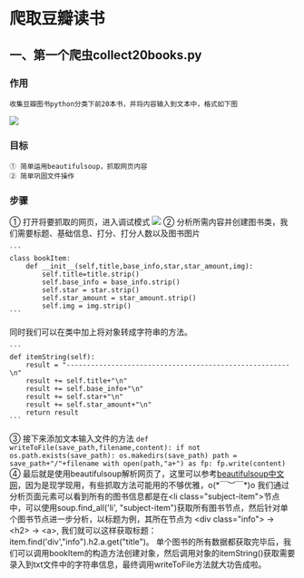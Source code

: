 # 爬取豆瓣读书
## 一、第一个爬虫collect20books.py
### 作用
	收集豆瓣图书python分类下前20本书，并将内容输入到文本中，格式如下图
![](http://p09g2sw3y.bkt.clouddn.com/python_spider_1_0.png)
### 目标
	① 简单运用beautifulsoup，抓取网页内容
	② 简单巩固文件操作
### 步骤
① 打开将要抓取的网页，进入调试模式
![](http://p09g2sw3y.bkt.clouddn.com/spider_1_1.jpg)
② 分析所需内容并创建图书类，我们需要标题、基础信息、打分、打分人数以及图书图片

	```
	class bookItem:
	    def __init__(self,title,base_info,star,star_amount,img):
	        self.title=title.strip()
	        self.base_info = base_info.strip()
	        self.star = star.strip()
	        self.star_amount = star_amount.strip()
	        self.img = img.strip()
	```

同时我们可以在类中加上将对象转成字符串的方法。

	```
	def itemString(self):
        result = "-------------------------------------------------------\n"
        result += self.title+"\n"
        result += self.base_info+"\n"
        result += self.star+"\n"
        result += self.star_amount+"\n"
        return result
	```
③ 接下来添加文本输入文件的方法
	```
	def writeToFile(save_path,filename,content):
	    if not os.path.exists(save_path):
	        os.makedirs(save_path)
	    path = save_path+"/"+filename
	    with open(path,"a+") as fp:
	        fp.write(content)
	```
④ 最后就是使用beautifulsoup解析网页了，这里可以参考[beautifulsoup中文网](https://www.crummy.com/software/BeautifulSoup/bs4/doc/index.zh.html)，因为是现学现用，有些抓取方法可能用的不够优雅，o(\*￣︶￣\*)o
我们通过分析页面元素可以看到所有的图书信息都是在&lt;li class="subject-item"&gt;节点中，可以使用soup.find_all('li', "subject-item")获取所有图书节点，然后针对单个图书节点进一步分析，以标题为例，其所在节点为 &lt;div class="info"&gt; → &lt;h2&gt; → &lt;a&gt;, 我们就可以这样获取标题：item.find('div',"info").h2.a.get("title")。
单个图书的所有数据都获取完毕后，我们可以调用bookItem的构造方法创建对象，然后调用对象的itemString()获取需要录入到txt文件中的字符串信息，最终调用writeToFile方法就大功告成啦。
